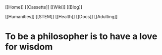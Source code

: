 [[Home]]
[[Cassette]]
[[Wiki]]
[[Blog]]

[[Humanities]]
[[STEM]]
[[Health]]
[[Docs]]
[[Adulting]]

# To be a philosopher is to have a love for wisdom
